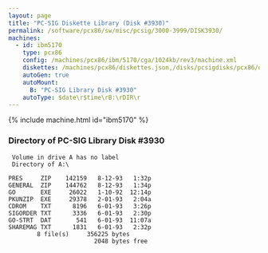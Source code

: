 ```yaml
---
layout: page
title: "PC-SIG Diskette Library (Disk #3930)"
permalink: /software/pcx86/sw/misc/pcsig/3000-3999/DISK3930/
machines:
  - id: ibm5170
    type: pcx86
    config: /machines/pcx86/ibm/5170/cga/1024kb/rev3/machine.xml
    diskettes: /machines/pcx86/diskettes.json,/disks/pcsigdisks/pcx86/diskettes.json
    autoGen: true
    autoMount:
      B: "PC-SIG Library Disk #3930"
    autoType: $date\r$time\rB:\rDIR\r
---
```


{% include machine.html id="ibm5170" %}

### Directory of PC-SIG Library Disk #3930

     Volume in drive A has no label
     Directory of A:\

    PRES     ZIP    142159   8-12-93   1:32p
    GENERAL  ZIP    144762   8-12-93   1:34p
    GO       EXE     26022   1-10-92  12:14p
    PKUNZIP  EXE     29378   2-01-93   2:04a
    CDROM    TXT      8196   6-01-93   3:26p
    SIGORDER TXT      3336   6-01-93   2:30p
    GO-STRT  DAT       541   6-01-93  11:07a
    SHAREMAG TXT      1831   6-01-93   2:32p
            8 file(s)     356225 bytes
                            2048 bytes free
